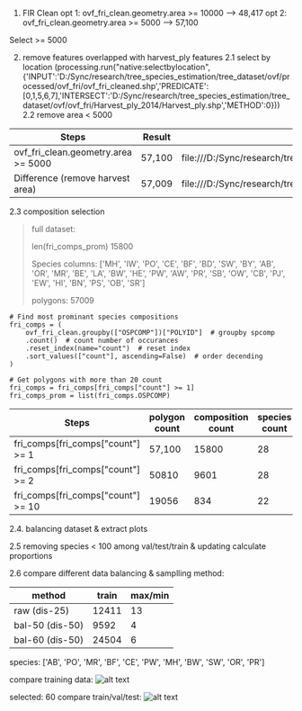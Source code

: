 1. FIR Clean
opt 1: ovf_fri_clean.geometry.area >= 10000 --> 48,417
opt 2: ovf_fri_clean.geometry.area >= 5000 --> 57,100

Select >= 5000

2. remove features overlapped with harvest_ply features
2.1 select by location (processing.run("native:selectbylocation", {'INPUT':'D:/Sync/research/tree_species_estimation/tree_dataset/ovf/processed/ovf_fri/ovf_fri_cleaned.shp','PREDICATE':[0,1,5,6,7],'INTERSECT':'D:/Sync/research/tree_species_estimation/tree_dataset/ovf/ovf_fri/Harvest_ply_2014/Harvest_ply.shp','METHOD':0}))
2.2 remove area < 5000

| Steps  | Result |Output filename|
| ------------- | ------------- | ------------- |
| ovf_fri_clean.geometry.area >= 5000  | 57,100  | file:///D:/Sync/research/tree_species_estimation/tree_dataset/ovf/ovf_fri/OVF_2021_PCI/ovf_fri_cleaned.shp  |
| Difference (remove harvest area) | 57,009  | file:///D:/Sync/research/tree_species_estimation/tree_dataset/ovf/processed/ovf_fri/ovf_fri_removed_harvest.gpkg  |

2.3 composition selection

> full dataset:
> 
> len(fri_comps_prom) 15800
> 
> Species columns: ['MH', 'IW', 'PO', 'CE', 'BF', 'BD', 'SW', 'BY', 'AB', 'OR', 'MR', 'BE', 'LA', 'BW', 'HE', 'PW', 'AW', 'PR', 'SB', 'OW', 'CB', 'PJ', 'EW', 'HI', 'BN', 'PS', 'OB', 'SR']
> 
> polygons: 57009
> 
```
# Find most prominant species compositions
fri_comps = (
    ovf_fri_clean.groupby(["OSPCOMP"])["POLYID"]  # groupby spcomp
    .count()  # count number of occurances
    .reset_index(name="count")  # reset index
    .sort_values(["count"], ascending=False)  # order decending
)

# Get polygons with more than 20 count
fri_comps = fri_comps[fri_comps["count"] >= 1]
fri_comps_prom = list(fri_comps.OSPCOMP)
```
| Steps  | polygon count |composition count|species count|
| ------------- | ------------- | ------------- | ------------- |
| fri_comps[fri_comps["count"] >= 1  | 57,100  | 15800  | 28  |
| fri_comps[fri_comps["count"] >= 2 | 50810 |  9601  | 28  |
| fri_comps[fri_comps["count"] >= 10 | 19056|  834  | 22 |

2.4. balancing dataset & extract plots 

2.5 removing species < 100 among val/test/train & updating calculate proportions

2.6 compare different data balancing & samplling method:

| method  | train  | max/min|
| -------------| ------------- | ------------- | 
| raw (dis-25) | 12411  | 13  | 
| bal-50 (dis-50) | 9592  | 4  | 
| bal-60 (dis-50) | 24504  | 6  | 

species: ['AB', 'PO', 'MR', 'BF', 'CE', 'PW', 'MH', 'BW', 'SW', 'OR', 'PR']

compare training data:
![alt text](../vis/data_balancing.png)

selected: 60
compare train/val/test:
![alt text](../vis/dataset.png)